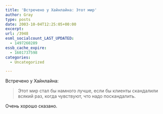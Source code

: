 ```yaml
---
title: 'Встречено у Хайнлайна: Этот мир'
author: Gray
type: posts
date: 2003-10-04T12:25:05+00:00
excerpt:
url: /3948
esml_socialcount_LAST_UPDATED:
  - 1497260289
essb_cache_expire:
  - 1601737598
categories:
  - Uncategorized

---
```








Встречено у Хайнлайна:

> Этот мир стал бы намного лучше, если бы клиенты скандалили всякий раз, когда чувствуют, что надо поскандалить.

Очень хорошо сказано.
